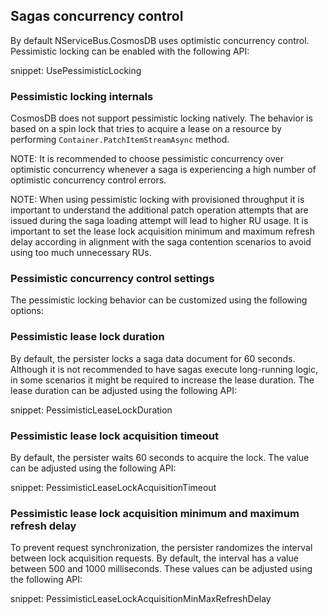 ## Sagas concurrency control

By default NServiceBus.CosmosDB uses optimistic concurrency control. Pessimistic locking can be enabled with the following API:

snippet: UsePessimisticLocking

### Pessimistic locking internals

CosmosDB does not support pessimistic locking natively. The behavior is based on a spin lock that tries to acquire a lease on a resource by performing `Container.PatchItemStreamAsync` method.

NOTE: It is recommended to choose pessimistic concurrency over optimistic concurrency whenever a saga is experiencing a high number of optimistic concurrency control errors.

NOTE: When using pessimistic locking with provisioned throughput it is important to understand the additional patch operation attempts that are issued during the saga loading attempt will lead to higher RU usage. It is important to set the lease lock acquisition minimum and maximum refresh delay according in alignment with the saga contention scenarios to avoid using too much unnecessary RUs.

### Pessimistic concurrency control settings

The pessimistic locking behavior can be customized using the following options:

### Pessimistic lease lock duration

By default, the persister locks a saga data document for 60 seconds. Although it is not recommended to have sagas execute long-running logic, in some scenarios it might be required to increase the lease duration. The lease duration can be adjusted using the following API:
 
snippet: PessimisticLeaseLockDuration

### Pessimistic lease lock acquisition timeout

By default, the persister waits 60 seconds to acquire the lock. The value can be adjusted using the following API:

snippet: PessimisticLeaseLockAcquisitionTimeout

### Pessimistic lease lock acquisition minimum and maximum refresh delay

To prevent request synchronization, the persister randomizes the interval between lock acquisition requests. By default, the interval has a value between 500 and 1000 milliseconds. These values can be adjusted using the following API:

snippet: PessimisticLeaseLockAcquisitionMinMaxRefreshDelay